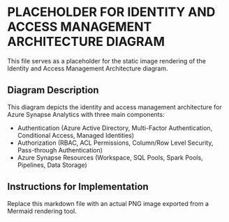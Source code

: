 # PLACEHOLDER FOR IDENTITY AND ACCESS MANAGEMENT ARCHITECTURE DIAGRAM

This file serves as a placeholder for the static image rendering of the Identity and Access Management Architecture diagram.

## Diagram Description

This diagram depicts the identity and access management architecture for Azure Synapse Analytics with three main components:

- Authentication (Azure Active Directory, Multi-Factor Authentication, Conditional Access, Managed Identities)
- Authorization (RBAC, ACL Permissions, Column/Row Level Security, Pass-through Authentication)
- Azure Synapse Resources (Workspace, SQL Pools, Spark Pools, Pipelines, Data Storage)

## Instructions for Implementation

Replace this markdown file with an actual PNG image exported from a Mermaid rendering tool.
